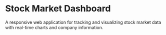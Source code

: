 # Stock Market Dashboard
A responsive web application for tracking and visualizing stock market data with real-time charts and company information.
